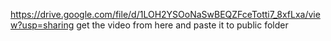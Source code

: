 https://drive.google.com/file/d/1LOH2YSOoNaSwBEQZFceTotti7_8xfLxa/view?usp=sharing get the video from here and paste it to public folder
